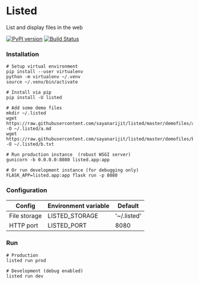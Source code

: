 # Listed

List and display files in the web

[![PyPI version](https://img.shields.io/pypi/v/listed.svg)](https://pypi.org/p/listed)
[![Build Status](https://travis-ci.org/sayanarijit/listed.svg?branch=master)](https://travis-ci.org/sayanarijit/listed)


### Installation

```
# Setup virtual environment
pip install --user virtualenv
python -m virtualenv ~/.venv
source ~/.venv/bin/activate

# Install via pip
pip install -U listed

# Add some demo files
mkdir ~/.listed
wget https://raw.githubusercontent.com/sayanarijit/listed/master/demofiles/a.md -O ~/.listed/a.md
wget https://raw.githubusercontent.com/sayanarijit/listed/master/demofiles/b.txt -O ~/.listed/b.txt

# Run production instance  (robust WSGI server)
gunicorn -b 0.0.0.0:8080 listed.app:app

# Or run development instance (for debugging only)
FLASK_APP=listed.app:app flask run -p 8080
```


### Configuration

| Config       | Environment variable | Default     |
| ------------ | -------------------- | ----------- |
| File storage | LISTED_STORAGE       | '~/.listed' |
| HTTP port    | LISTED_PORT          | 8080        |


### Run

```
# Production
listed run prod

# Development (debug enabled)
listed run dev
```
